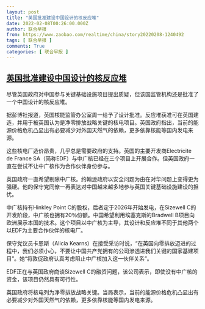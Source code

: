 ```yaml
---
layout: post
title: "英国批准建设中国设计的核反应堆"
date: 2022-02-08T00:26:00.000Z
author: 联合早报
from: https://www.zaobao.com/realtime/china/story20220208-1240492
tags: [ 联合早报 ]
comments: True
categories: [ 联合早报 ]
---
```

<!--1644279960000-->
[英国批准建设中国设计的核反应堆](https://www.zaobao.com/realtime/china/story20220208-1240492)
------

<div>
<p>尽管英国政府对中国参与关键基础设施项目提出质疑，但该国监管机构还是批准了一个中国设计的核反应堆。</p><p>据彭博社报道，英国核能监管办公室周一给予了设计批准。反应堆获准可在英国建造，并用于被英国认为是净零排放战略关键的核电项目。英国政府指出，当前的能源价格危机凸显出有必要减少对外国天然气的依赖，更多依靠核能等国内发电来源。</p><p>这些核电厂造价昂贵，几乎总是需要政府的支持。英国的主要开发商Electricite de France SA（简称EDF）与中广核已经在三个项目上开展合作。但英国政府一直在尝试不让中广核作为合作伙伴身份参与。</p><section id="imu"><div id="dfp-ad-imu1">        </div></section><p>英国政府一直希望剔除中广核。约翰逊政府以安全问题为由在对华问题上变得更为强硬。他的保守党同僚一再表达对中国越来越多地参与英国关键基础设施建设的担忧。</p><p>中广核持有Hinkley Point C的股权，后者定于2026年开始发电，在Sizewell C的开发阶段，中广核也拥有20％份额。中国希望利用埃塞克斯的Bradwell B项目向欧洲展示本国的技术。这个项目以中广核为主导，其设计和反应堆不同于其他两个以EDF为主要合作伙伴的核电厂。</p><p>保守党议员卡恩斯（Alicia Kearns）在接受采访时说，“在英国向零排放迈进的过程中，我们必须小心，不要让中国共产党拥有的公司渗透进我们关键的国家基建项目”。她“将敦促政府认真考虑阻止中广核加入这一伙伴关系”。</p><div id="innity-in-post"></div><div id="dfp-ad-midarticlespecial">        </div><p>EDF正在与英国政府商谈Sizewell C的融资问题，该公司表示，即使没有中广核的资金，该项目仍然具有可行性。</p><p>英国政府将核电列为净零排放战略关键。当局表示，当前的能源价格危机凸显出有必要减少对外国天然气的依赖，更多依靠核能等国内发电来源。<br>&nbsp;</p>      <div class="cx_paywall_placeholder" id="sph_cdp_40"></div>
</div>

